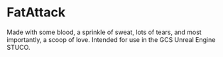 # FatAttack
Made with some blood, a sprinkle of sweat, lots of tears, and most importantly, a scoop of love. 
Intended for use in the GCS Unreal Engine STUCO. 
